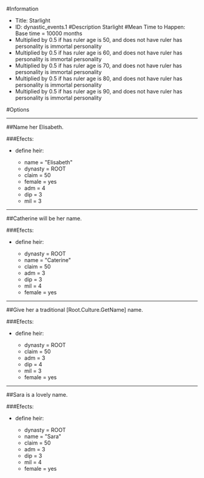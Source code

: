 #Information
 - Title: Starlight
 - ID: dynastic_events.1
#Description
Starlight
#Mean Time to Happen:
Base time = 10000 months
 - Multiplied by 0.5 if has ruler age is 50, and does not have ruler has personality is immortal personality
 - Multiplied by 0.5 if has ruler age is 60, and does not have ruler has personality is immortal personality
 - Multiplied by 0.5 if has ruler age is 70, and does not have ruler has personality is immortal personality
 - Multiplied by 0.5 if has ruler age is 80, and does not have ruler has personality is immortal personality
 - Multiplied by 0.5 if has ruler age is 90, and does not have ruler has personality is immortal personality

#Options

___
##Name her Elisabeth.

###Efects:<ul><li>define heir:</li><ul><li>name = "Elisabeth"</li><li>dynasty = ROOT</li><li>claim = 50</li><li>female = yes</li><li>adm = 4</li><li>dip = 3</li><li>mil = 3</li></ul></ul>

___
##Catherine will be her name.

###Efects:<ul><li>define heir:</li><ul><li>dynasty = ROOT</li><li>name = "Caterine"</li><li>claim = 50</li><li>adm = 3</li><li>dip = 3</li><li>mil = 4</li><li>female = yes</li></ul></ul>

___
##Give her a traditional [Root.Culture.GetName] name.

###Efects:<ul><li>define heir:</li><ul><li>dynasty = ROOT</li><li>claim = 50</li><li>adm = 3</li><li>dip = 4</li><li>mil = 3</li><li>female = yes</li></ul></ul>

___
##Sara is a lovely name.

###Efects:<ul><li>define heir:</li><ul><li>dynasty = ROOT</li><li>name = "Sara"</li><li>claim = 50</li><li>adm = 3</li><li>dip = 3</li><li>mil = 4</li><li>female = yes</li></ul></ul>
